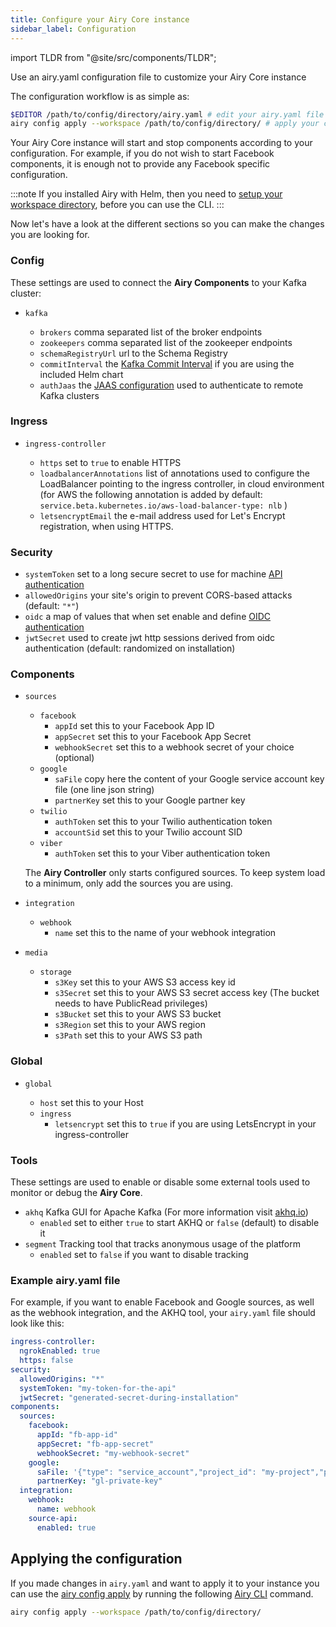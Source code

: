 ```yaml
---
title: Configure your Airy Core instance
sidebar_label: Configuration
---
```


import TLDR from "@site/src/components/TLDR";

<TLDR>

Use an airy.yaml configuration file to customize your Airy Core instance

</TLDR>

The configuration workflow is as simple as:

```sh
$EDITOR /path/to/config/directory/airy.yaml # edit your airy.yaml file
airy config apply --workspace /path/to/config/directory/ # apply your config
```

Your Airy Core instance will start and stop components according to your
configuration. For example, if you do not wish to start Facebook components, it
is enough not to provide any Facebook specific configuration.

:::note
If you installed Airy with Helm, then you need to [setup your workspace directory](/getting-started/installation/helm#workspace-setup), before you can use the CLI.
:::

Now let's have a look at the different sections so you can make the changes you
are looking for.

### Config

These settings are used to connect the **Airy Components** to your Kafka cluster:

- `kafka`

  - `brokers` comma separated list of the broker endpoints
  - `zookeepers` comma separated list of the zookeeper endpoints
  - `schemaRegistryUrl` url to the Schema Registry
  - `commitInterval` the [Kafka Commit Interval](https://kafka.apache.org/documentation/#consumerconfigs_auto.commit.interval.ms) if you are using the included Helm chart
  - `authJaas` the [JAAS configuration](https://docs.confluent.io/platform/current/kafka/authentication_sasl/index.html#authentication-with-sasl-using-jaas) used to authenticate to remote Kafka clusters 



### Ingress

- `ingress-controller`

  - `https` set to `true` to enable HTTPS
  - `loadbalancerAnnotations` list of annotations used to configure the LoadBalancer pointing to the ingress controller, in cloud environment (for AWS the following annotation is added by default: `service.beta.kubernetes.io/aws-load-balancer-type: nlb` )
  - `letsencryptEmail` the e-mail address used for Let's Encrypt registration, when using HTTPS.

### Security

- `systemToken` set to a long secure secret to use for machine [API authentication](security#api-security)
- `allowedOrigins` your site's origin to prevent CORS-based attacks (default: `"*"`)
- `oidc` a map of values that when set enable and define [OIDC authentication](security#configuring-oidc)
- `jwtSecret` used to create jwt http sessions derived from oidc authentication (default: randomized on installation)

### Components

- `sources`

  - `facebook`
    - `appId` set this to your Facebook App ID
    - `appSecret` set this to your Facebook App Secret
    - `webhookSecret` set this to a webhook secret of your choice (optional)
  - `google`
    - `saFile` copy here the content of your Google service account key file (one line json string)
    - `partnerKey` set this to your Google partner key
  - `twilio`
    - `authToken` set this to your Twilio authentication token
    - `accountSid` set this to your Twilio account SID
  - `viber`
    - `authToken` set this to your Viber authentication token

  The **Airy Controller** only starts configured sources. To keep system load to
  a minimum, only add the sources you are using.

- `integration`
  - `webhook`
    - `name` set this to the name of your webhook integration
- `media`
  - `storage`
    - `s3Key` set this to your AWS S3 access key id
    - `s3Secret` set this to your AWS S3 secret access key (The bucket needs to have PublicRead privileges)
    - `s3Bucket` set this to your AWS S3 bucket
    - `s3Region` set this to your AWS region
    - `s3Path` set this to your AWS S3 path

### Global

- `global`

  - `host` set this to your Host
  - `ingress`
    - `letsencrypt` set this to `true` if you are using LetsEncrypt in your ingress-controller

### Tools

These settings are used to enable or disable some external tools used to
monitor or debug the **Airy Core**.

- `akhq` Kafka GUI for Apache Kafka (For more information visit [akhq.io](https://akhq.io/))
  - `enabled` set to either `true` to start AKHQ or `false` (default) to disable it
- `segment` Tracking tool that tracks anonymous usage of the platform
  - `enabled` set to `false` if you want to disable tracking

### Example airy.yaml file

For example, if you want to enable Facebook and Google sources, as well as the webhook integration, and the AKHQ tool, your `airy.yaml` file should look like this:

```yaml
ingress-controller:
  ngrokEnabled: true
  https: false
security:
  allowedOrigins: "*"
  systemToken: "my-token-for-the-api"
  jwtSecret: "generated-secret-during-installation"
components:
  sources:
    facebook:
      appId: "fb-app-id"
      appSecret: "fb-app-secret"
      webhookSecret: "my-webhook-secret"
    google:
      saFile: '{"type": "service_account","project_id": "my-project","private_key_id": "my-private-key-id","private_key": "-----BEGIN PRIVATE KEY-----\nKEY-DATA-\n-----END PRIVATE KEY-----\n","client_email": "some-e-mail","client_id": "client-id",....}'
      partnerKey: "gl-private-key"
  integration:
    webhook:
      name: webhook
    source-api:
      enabled: true
```

## Applying the configuration

If you made changes in `airy.yaml` and want to apply it to your instance you can
use the [airy config apply](/cli/usage.md#config-apply) by running the
following [Airy CLI](/cli/introduction.md) command.

```bash
airy config apply --workspace /path/to/config/directory/
```
